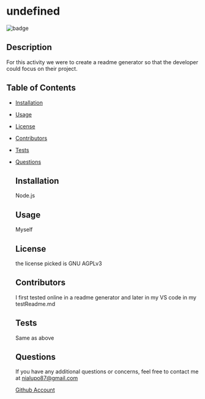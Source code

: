 # undefined
  
  ![badge](https://img.shields.io/badge/GNU%20AGPLv3-License-<color>)

 ## Description  
For this activity we were to create a readme generator so that the developer could focus on their project.

## Table of Contents

* [Installation](#Installation)
* [Usage](#Usage)
* [License](#License)
* [Contributors](#Contributors)
* [Tests](#Tests)
* [Questions](#Questions)
    

    ## Installation  
    Node.js

    ## Usage   
    Myself

    ## License 
    the license picked is  GNU AGPLv3

    ## Contributors  
    I first tested online in a readme generator and later in my VS code in my testReadme.md

    ## Tests  
    Same as above

    ## Questions  
    If you have any additional questions or concerns, feel free to contact me at  nialupo87@gmail.com
    

    [Github Account](https://www.Github.com/lain7891)
   

   




  
